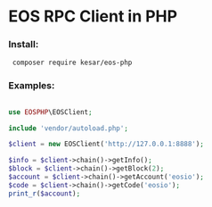 # EOS RPC Client in PHP

### Install:
```bash
 composer require kesar/eos-php
 ```

### Examples:

```php

use EOSPHP\EOSClient;

include 'vendor/autoload.php';

$client = new EOSClient('http://127.0.0.1:8888');

$info = $client->chain()->getInfo();
$block = $client->chain()->getBlock(2);
$account = $client->chain()->getAccount('eosio');
$code = $client->chain()->getCode('eosio');
print_r($account);

```